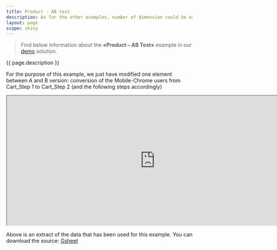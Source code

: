 ```yaml
---
title: Product - AB test
description: As for the other examples, number of dimension could be extended to all the data available from your AB Test.
layout: page
scope: shiny
---
```


> Find below information about the **«Product – AB Test»**  example in our [demo](https://solutions.datama.fr/) solution.

{{ page.description }}

For the purpose of this example, we just have modified one element between A and B version: conversion of the Mobile-Chrome users from Cart_Step 1 to Cart_Step 2 (and the following steps accordingly)

<iframe src="https://docs.google.com/spreadsheets/d/e/2PACX-1vTXYphkUS8WX6Wa4GZp5LBisnEOoqdLyp9darrXuIJPqmsnv_f8Tvhq_0sNX7L2uVfIaJjonTP2j8Fm/pubhtml?gid=1756377864&amp;single=true&amp;widget=true&amp;headers=false" width="800" height="350"></span></iframe>

Above is an extract of the data that has been used for this example. You can download the source: [Gsheet](https://docs.google.com/spreadsheets/d/1bNEeqm5CfpPmYPr_t4ff1xcJkSBKoVvwJd4vKB0sDzs/edit#gid=1756377864)
